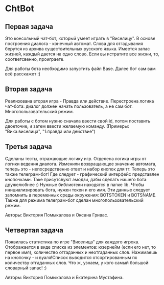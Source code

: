 # ChtBot

Первая задача
-----
Это консольный чат-бот, который умеет играть в "Виселицу". В основе построения диалога - конечный автомат. Слова для отгадывания
берутся из архива существительных русского языка. Имеется запас жизней, каждый дается на одно слово. Если вы истратите все жизни, то, соответсвенно, проиграете.

Для работы бота необходимо запустить файл Base. Далее бот сам вам всё расскажет :)

Вторая задача
-----
Реализована вторая игра - Правда или действие. Перестроена логика чат-бота: 
диалог должен начать пользователь, а не сам бот. Многопользовательский режим.

Для работы с ботом нужно сначала ввести свой id, потом поставить двоеточие, и затем ввести желаемую команду.
(Примеры: "Вика:виселица", "1:правда или действие")

Третья задача
-----
Сделаны тесты, отражающие логику игр. 
Отделена логика игры от логики ведения диалога.
Изменили возвращающее значение автомата, теперь это - непосредственно ответ и набор кнопок для тг.
Теперь это также телеграм-бот! Где следует - графический интерфейс представлен кнопочками. Таке присутсвуют эмодзи,
дабы сделать нашего бота дружелюбнее :) Нужные библиотеки находятся в папке lib. Чтобы инициализировать бота, 
нужен токен и его имя. Эти данные следует запомнить в переменных среды окружения: BOTSTOKEN и BOTSNAME. Также 
для режима телеграм-бот сделан многопользовательский режим.

Авторы: Виктория Помыкалова и Оксана Гривас.

Четвертая задача
-----
Появилась статистика по игре "Виселица" для каждого игрока. Отображается в виде списка из элементов:
юзернейм (если его нет, то первое имя), количество отгаданных и неотгаданных слов. Нажимаешь на кнопочку - 
и вуаля!Список выводится отсортированным по количеству отгаданных слов. 
Что ж, узнаем, у кого самый большой словарный запас! :)

Авторы: Виктория Помыкалова и Екатерина Мустафина.

